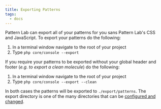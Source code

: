 ```yaml
---
title: Exporting Patterns
tags:
  - docs
---
```


Pattern Lab can export all of your patterns for you sans Pattern Lab's CSS and JavaScript. To export your patterns do the following:

1. In a terminal window navigate to the root of your project
2. Type `php core/console --export`

If you require your patterns to be exported without your global header and footer (_e.g. to export a clean molecule_) do the following:

1. In a terminal window navigate to the root of your project
2. Type `php core/console --export --clean`

In both cases the patterns will be exported to `./export/patterns`. The export directory is one of the many directories that can be [configured and changed](/docs/editing-source-files.html).
